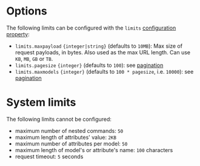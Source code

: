 # Options

The following limits can be configured with the `limits`
[configuration property](../usage/configuration.md#properties):
  - `limits.maxpayload` `{integer|string}` (defaults to `10MB`):
     Max size of request payloads, in bytes.
     Also used as the max URL length.
     Can use `KB`, `MB`, `GB` or `TB`.
  - `limits.pagesize` `{integer}` (defaults to `100`):
     see [pagination](../../client/arguments/pagination.md)
  - `limits.maxmodels` `{integer}` (defaults to `100 * pagesize`, i.e. `10000`):
     see [pagination](../../client/arguments/pagination.md)

# System limits

The following limits cannot be configured:
  - maximum number of nested commands: `50`
  - maximum length of attributes' value: `2KB`
  - maximum number of attributes per model: `50`
  - maximum length of model's or attribute's name: `100` characters
  - request timeout: `5` seconds
